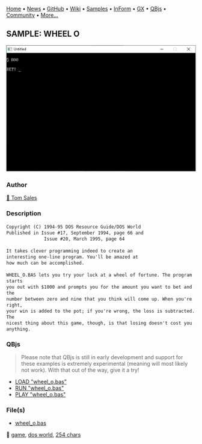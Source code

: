 [Home](https://qb64.com) • [News](../../news.md) • [GitHub](https://github.com/QB64Official/qb64) • [Wiki](https://github.com/QB64Official/qb64/wiki) • [Samples](../../samples.md) • [InForm](../../inform.md) • [GX](../../gx.md) • [QBjs](../../qbjs.md) • [Community](../../community.md) • [More...](../../more.md)

## SAMPLE: WHEEL O

![screenshot.png](img/screenshot.png)

### Author

[🐝 Tom Sales](../tom-sales.md) 

### Description

```text
Copyright (C) 1994-95 DOS Resource Guide/DOS World 
Published in Issue #17, September 1994, page 66 and 
              Issue #20, March 1995, page 64 
 
It takes clever programming indeed to create an 
interesting one-line program. You'll be amazed at 
how much can be accomplished. 

WHEEL_O.BAS lets you try your luck at a wheel of fortune. The program starts  
you out with $1000 and prompts you for the amount you want to bet and the  
number between zero and nine that you think will come up. When you're right,  
your win is added to the pot; if you're wrong, the loss is subtracted. The  
nicest thing about this game, though, is that losing doesn't cost you  
anything.
```

### QBjs

> Please note that QBjs is still in early development and support for these examples is extremely experimental (meaning will most likely not work). With that out of the way, give it a try!

* [LOAD "wheel_o.bas"](https://v6p9d9t4.ssl.hwcdn.net/html/6022890/index.html?src=https://qb64.com/samples/wheel-o/src/wheel_o.bas)
* [RUN "wheel_o.bas"](https://v6p9d9t4.ssl.hwcdn.net/html/6022890/index.html?mode=auto&src=https://qb64.com/samples/wheel-o/src/wheel_o.bas)
* [PLAY "wheel_o.bas"](https://v6p9d9t4.ssl.hwcdn.net/html/6022890/index.html?mode=play&src=https://qb64.com/samples/wheel-o/src/wheel_o.bas)

### File(s)

* [wheel_o.bas](src/wheel_o.bas)

🔗 [game](../game.md), [dos world](../dos-world.md), [254 chars](../254-chars.md)
